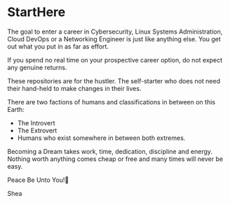 # StartHere

The goal to enter a career in Cybersecurity, Linux Systems Administration, Cloud DevOps or a Networking Engineer is just like anything else. You get out what you put in as far as effort. 

If you spend no real time on your prospective career option, do not expect any genuine returns.

These repositories are for the hustler. The self-starter who does not need their hand-held to make changes in their lives.

There are two factions of humans and classifications in between on this Earth:

- The Introvert
- The Extrovert
- Humans who exist somewhere in between both extremes.

Becoming a Dream takes work, time, dedication, discipline and energy. Nothing worth anything comes cheap or free and many times will never be easy.

Peace Be Unto You!👏

Shea

